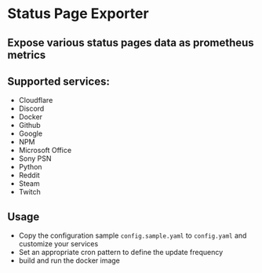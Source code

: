 # Status Page Exporter

## Expose various status pages data as prometheus metrics

## Supported services:
 - Cloudflare
 - Discord
 - Docker
 - Github
 - Google
 - NPM
 - Microsoft Office
 - Sony PSN
 - Python
 - Reddit
 - Steam
 - Twitch

## Usage
 - Copy the configuration sample `config.sample.yaml` to `config.yaml` and customize your services
 - Set an appropriate cron pattern to define the update frequency
 - build and run the docker image